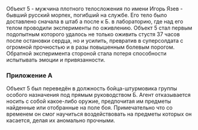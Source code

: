 Объект 5 - мужчина плотного телосложения по имени Игорь Язев - бывший русский морпех, погибший на службе. Его тело было доставлено сначала в штаб а после к Б. в лабораторию, где над его телом проводили эксперименты по оживлению.
Объект 5 стал первым подопытным которого удалось не только оживить стустя 37 часов после остановки сердца, но и усилить, превратив в суперсолдата с огромной прочностью и в разы повышенным болевым порогом. Обратной эксперимента стороной стала потеря способности испытывать эмоции и привязанности.

### Приложение А
Объект 5 был переведён в должность бойца-штурмовика группы особого назначения под прямым руководством Б.
Агент отказывается носить с собой какое-либо оружие, предпочитая им предметы найденные или отобранные на поле боя. Примечательно что со временем он смог научиться воздействовать на предметы которых он касается, делая их аномально прочными.